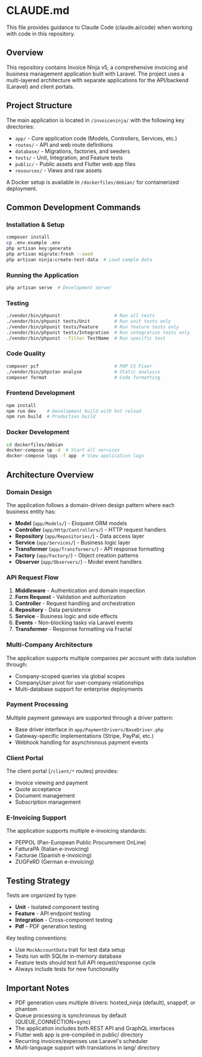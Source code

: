 # CLAUDE.md

This file provides guidance to Claude Code (claude.ai/code) when working with code in this repository.

## Overview

This repository contains Invoice Ninja v5, a comprehensive invoicing and business management application built with Laravel. The project uses a multi-layered architecture with separate applications for the API/backend (Laravel) and client portals.

## Project Structure

The main application is located in `/invoiceninja/` with the following key directories:
- `app/` - Core application code (Models, Controllers, Services, etc.)
- `routes/` - API and web route definitions
- `database/` - Migrations, factories, and seeders
- `tests/` - Unit, Integration, and Feature tests
- `public/` - Public assets and Flutter web app files
- `resources/` - Views and raw assets

A Docker setup is available in `/dockerfiles/debian/` for containerized deployment.

## Common Development Commands

### Installation & Setup
```bash
composer install
cp .env.example .env
php artisan key:generate
php artisan migrate:fresh --seed
php artisan ninja:create-test-data  # Load sample data
```

### Running the Application
```bash
php artisan serve  # Development server
```

### Testing
```bash
./vendor/bin/phpunit                    # Run all tests
./vendor/bin/phpunit tests/Unit         # Run unit tests only
./vendor/bin/phpunit tests/Feature      # Run feature tests only
./vendor/bin/phpunit tests/Integration  # Run integration tests only
./vendor/bin/phpunit --filter TestName  # Run specific test
```

### Code Quality
```bash
composer pcf                            # PHP CS Fixer
./vendor/bin/phpstan analyse            # Static analysis
composer format                         # Code formatting
```

### Frontend Development
```bash
npm install
npm run dev    # Development build with hot reload
npm run build  # Production build
```

### Docker Development
```bash
cd dockerfiles/debian
docker-compose up -d  # Start all services
docker-compose logs -f app  # View application logs
```

## Architecture Overview

### Domain Design
The application follows a domain-driven design pattern where each business entity has:
- **Model** (`app/Models/`) - Eloquent ORM models
- **Controller** (`app/Http/Controllers/`) - HTTP request handlers
- **Repository** (`app/Repositories/`) - Data access layer
- **Service** (`app/Services/`) - Business logic layer
- **Transformer** (`app/Transformers/`) - API response formatting
- **Factory** (`app/Factory/`) - Object creation patterns
- **Observer** (`app/Observers/`) - Model event handlers

### API Request Flow
1. **Middleware** - Authentication and domain inspection
2. **Form Request** - Validation and authorization
3. **Controller** - Request handling and orchestration
4. **Repository** - Data persistence
5. **Service** - Business logic and side effects
6. **Events** - Non-blocking tasks via Laravel events
7. **Transformer** - Response formatting via Fractal

### Multi-Company Architecture
The application supports multiple companies per account with data isolation through:
- Company-scoped queries via global scopes
- CompanyUser pivot for user-company relationships
- Multi-database support for enterprise deployments

### Payment Processing
Multiple payment gateways are supported through a driver pattern:
- Base driver interface in `app/PaymentDrivers/BaseDriver.php`
- Gateway-specific implementations (Stripe, PayPal, etc.)
- Webhook handling for asynchronous payment events

### Client Portal
The client portal (`/client/*` routes) provides:
- Invoice viewing and payment
- Quote acceptance
- Document management
- Subscription management

### E-Invoicing Support
The application supports multiple e-invoicing standards:
- PEPPOL (Pan-European Public Procurement OnLine)
- FatturaPA (Italian e-invoicing)
- Facturae (Spanish e-invoicing)
- ZUGFeRD (German e-invoicing)

## Testing Strategy

Tests are organized by type:
- **Unit** - Isolated component testing
- **Feature** - API endpoint testing
- **Integration** - Cross-component testing
- **Pdf** - PDF generation testing

Key testing conventions:
- Use `MockAccountData` trait for test data setup
- Tests run with SQLite in-memory database
- Feature tests should test full API request/response cycle
- Always include tests for new functionality

## Important Notes

- PDF generation uses multiple drivers: hosted_ninja (default), snappdf, or phantom
- Queue processing is synchronous by default (QUEUE_CONNECTION=sync)
- The application includes both REST API and GraphQL interfaces
- Flutter web app is pre-compiled in public/ directory
- Recurring invoices/expenses use Laravel's scheduler
- Multi-language support with translations in lang/ directory